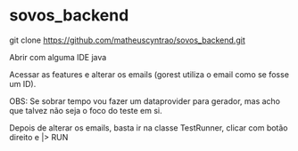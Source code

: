 # sovos_backend

git clone https://github.com/matheuscyntrao/sovos_backend.git

Abrir com alguma IDE java

Acessar as features e alterar os emails (gorest utiliza o email como se fosse um ID).

OBS: Se sobrar tempo vou fazer um dataprovider para gerador, mas acho que talvez não seja o foco do teste em si.

Depois de alterar os emails, basta ir na classe TestRunner, clicar com botão direito e |> RUN
